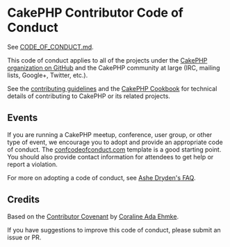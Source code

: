 # CakePHP Contributor Code of Conduct

See [CODE_OF_CONDUCT.md](https://github.com/cakephp/code-of-conduct/blob/master/CODE_OF_CONDUCT.md).

This code of conduct applies to all of the projects under the [CakePHP organization on GitHub](https://github.com/cakephp/) and the CakePHP community at large (IRC, mailing lists, Google+, Twitter, etc.).

See the [contributing guidelines](https://github.com/cakephp/cakephp/blob/master/CONTRIBUTING.md) and the [CakePHP Cookbook](http://book.cakephp.org/3.0/en/contributing.html) for technical details of contributing to CakePHP or its related projects.


## Events

If you are running a CakePHP meetup, conference, user group, or other type of event, we encourage you to adopt and provide an appropriate code of conduct.
The [confcodeofconduct.com](http://confcodeofconduct.com/) template is a good starting point.
You should also provide contact information for attendees to get help or report a violation.

For more on adopting a code of conduct, see [Ashe Dryden's FAQ](http://ashedryden.com/blog/codes-of-conduct-101-faq).


## Credits

Based on the [Contributor Covenant](https://github.com/CoralineAda/contributor_covenant) by [Coraline Ada Ehmke](https://github.com/CoralineAda).

If you have suggestions to improve this code of conduct, please submit an issue or PR.
